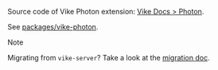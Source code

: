 Source code of Vike Photon extension: [Vike Docs > Photon](https://vike.dev/vike-photon).

See [packages/vike-photon](packages/vike-photon).

> [!NOTE]
> Migrating from `vike-server`? Take a look at the [migration doc](MIGRATION.md).
